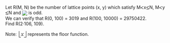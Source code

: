   <p>  Let R(M, N) be the number of lattice points (x, y) which satisfy M<img src='images/symbol_lt.gif' width='10' height='10' alt='&lt;' border='0' style='vertical-align:middle;' />x<img src='images/symbol_le.gif' width='10' height='12' alt='&le;' border='0' style='vertical-align:middle;' />N, M<img src='images/symbol_lt.gif' width='10' height='10' alt='&lt;' border='0' style='vertical-align:middle;' />y<img src='images/symbol_le.gif' width='10' height='12' alt='&le;' border='0' style='vertical-align:middle;' />N and <img style="vertical-align:middle" src="project/images/p_372_pencilray1.jpg" /> is odd.<br />  We can verify that R(0, 100) = 3019 and R(100, 10000) = 29750422.<br />  Find R(2&middot;106, 109).  </p>    <p>  Note: <img style="vertical-align:middle" src="project/images/p_372_pencilray2.gif" /> represents the floor function.</p>  </p>  